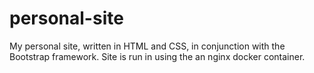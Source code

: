# personal-site

My personal site, written in HTML and CSS, in conjunction with the Bootstrap framework. Site is run in using the an nginx docker container. 
